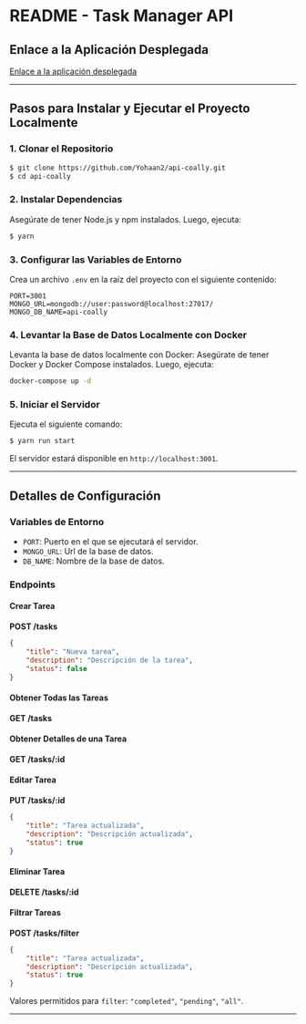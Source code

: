 # README - Task Manager API

## Enlace a la Aplicación Desplegada

[Enlace a la aplicación desplegada](https://api-coally.onrender.com)

---

## Pasos para Instalar y Ejecutar el Proyecto Localmente

### 1. Clonar el Repositorio

```bash
$ git clone https://github.com/Yohaan2/api-coally.git
$ cd api-coally
```

### 2. Instalar Dependencias

Asegúrate de tener Node.js y npm instalados. Luego, ejecuta:

```bash
$ yarn
```

### 3. Configurar las Variables de Entorno

Crea un archivo `.env` en la raíz del proyecto con el siguiente contenido:

```env
PORT=3001
MONGO_URL=mongodb://user:password@localhost:27017/
MONGO_DB_NAME=api-coally
```

### 4. Levantar la Base de Datos Localmente con Docker

Levanta la base de datos localmente con Docker:
Asegúrate de tener Docker y Docker Compose instalados. Luego, ejecuta:

```bash
docker-compose up -d
```

### 5. Iniciar el Servidor

Ejecuta el siguiente comando:

```bash
$ yarn run start
```

El servidor estará disponible en `http://localhost:3001`.

---

## Detalles de Configuración

### Variables de Entorno

- `PORT`: Puerto en el que se ejecutará el servidor.
- `MONGO_URL`: Url de la base de datos.
- `DB_NAME`: Nombre de la base de datos.

### Endpoints

#### Crear Tarea

**POST /tasks**

```json
{
	"title": "Nueva tarea",
	"description": "Descripción de la tarea",
	"status": false
}
```

#### Obtener Todas las Tareas

**GET /tasks**

#### Obtener Detalles de una Tarea

**GET /tasks/:id**

#### Editar Tarea

**PUT /tasks/:id**

```json
{
	"title": "Tarea actualizada",
	"description": "Descripción actualizada",
	"status": true
}
```

#### Eliminar Tarea

**DELETE /tasks/:id**

#### Filtrar Tareas

**POST /tasks/filter**

```json
{
	"title": "Tarea actualizada",
	"description": "Descripción actualizada",
	"status": true
}
```

Valores permitidos para `filter`: `"completed"`, `"pending"`, `"all"`.

---

